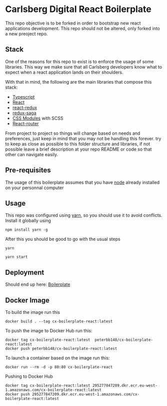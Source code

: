 # Carlsberg Digital React Boilerplate

This repo objective is to be forked in order to bootstrap new react applications development. This repo should not be altered, only forked into a new preoject repo.

## Stack

One of the reasons for this repo to exist is to enforce the usage of some libraries. This way we make sure that all Carlsberg developers know what to expect when a react application lands on their shoulders.

With that in mind, the following are the main libraries that compose this stack:

- [Typescript](https://www.typescriptlang.org/)
- [React](https://reactjs.org/)
- [react-redux](https://react-redux.js.org/)
- [redux-saga](https://redux-saga.js.org/)
- [CSS Modules](https://github.com/css-modules/css-modules) with SCSS
- [React-router](https://reacttraining.com/react-router/web/)

From project to project so things will change based on needs and preferences, just keep in mind that you may not be handling this forever. try to keep as close as possible to this folder structure and libraries, if not possible leave a brief description at your repo README or code so that other can navigate easily.

## Pre-requisites

The usage of this boilerplate assumes that you have [node](https://nodejs.org) already installed on your personnal computer

## Usage

This repo was configured using [yarn](https://yarnpkg.com), so you should use it to avoid conflicts.
Install it globally using 

```console
npm install yarn -g
```

After this you should be good to go with the usual steps

```console
yarn

yarn start
```
## Deployment

Should end up here: [Boilerplate](https://cx-boilerplate-react.s3-eu-west-1.amazonaws.com/index.html)

## Docker Image

To build the image run this
```
docker build . --tag cx-boilerplate-react:latest
```
To push the image to Docker Hub run this:
```
docker tag cx-boilerplate-react:latest  peterbb148/cx-boilerplate-react:latest
docker push peterbb148/cx-boilerplate-react:latest
```
To launch a container based on the image run this:
```
docker run --rm -d -p 80:80 cx-boilerplate-react
```
Pushing to Docker Hub
```
docker tag cx-boilerplate-react:latest 295277847209.dkr.ecr.eu-west-1.amazonaws.com/cx-boilerplate-react:latest
docker push 295277847209.dkr.ecr.eu-west-1.amazonaws.com/cx-boilerplate-react:latest
```
